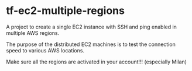 # tf-ec2-multiple-regions

A project to create a single EC2 instance with SSH and ping enabled in multiple AWS regions.

The purpose of the distributed EC2 machines is to test the connection speed to various AWS locations.

Make sure all the regions are activated in your account!!! (especially Milan)
